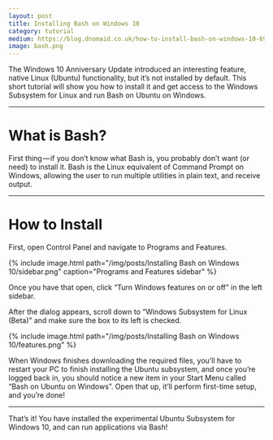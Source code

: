 ```yaml
---
layout: post
title: Installing Bash on Windows 10
category: tutorial
medium: https://blog.dnomaid.co.uk/how-to-install-bash-on-windows-10-69a9d6c09272
image: bash.png
---
```


The Windows 10 Anniversary Update introduced an interesting feature, native Linux (Ubuntu) functionality, but it’s not installed by default. This short tutorial will show you how to install it and get access to the Windows Subsystem for Linux and run Bash on Ubuntu on Windows.

---

# What is Bash?
First thing — if you don’t know what Bash is, you probably don’t want (or need) to install it. Bash is the Linux equivalent of Command Prompt on Windows, allowing the user to run multiple utilities in plain text, and receive output.

---

# How to Install

First, open Control Panel and navigate to Programs and Features.

{% include image.html path="/img/posts/Installing Bash on Windows 10/sidebar.png" caption="Programs and Features sidebar" %}

Once you have that open, click “Turn Windows features on or off” in the left sidebar.

After the dialog appears, scroll down to “Windows Subsystem for Linux (Beta)” and make sure the box to its left is checked.

{% include image.html path="/img/posts/Installing Bash on Windows 10/features.png" %}


When Windows finishes downloading the required files, you’ll have to restart your PC to finish installing the Ubuntu subsystem, and once you’re logged back in, you should notice a new item in your Start Menu called “Bash on Ubuntu on Windows”. Open that up, it’ll perform first-time setup, and you’re done!

---

That’s it! You have installed the experimental Ubuntu Subsystem for Windows 10, and can run applications via Bash!
